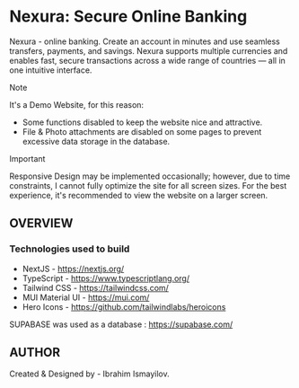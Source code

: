 # Nexura: Secure Online Banking

Nexura - online banking. Create an account in minutes and use seamless transfers, payments, and savings. Nexura supports multiple currencies and enables fast, secure transactions across a wide range of countries — all in one intuitive interface.

> [!NOTE]
> It's a Demo Website, for this reason:
>
> - Some functions disabled to keep the website nice and attractive.
> - File & Photo attachments are disabled on some pages to prevent excessive data storage in the database.

> [!IMPORTANT]
> Responsive Design may be implemented occasionally; however, due to time constraints, I cannot fully optimize the site for all screen sizes. For the best experience, it's recommended to view the website on a larger screen.

## OVERVIEW

### Technologies used to build

- NextJS - https://nextjs.org/
- TypeScript - https://www.typescriptlang.org/
- Tailwind CSS - https://tailwindcss.com/
- MUI Material UI - https://mui.com/
- Hero Icons - https://github.com/tailwindlabs/heroicons

SUPABASE was used as a database : https://supabase.com/

## AUTHOR

Created & Designed by - Ibrahim Ismayilov.
